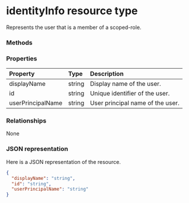 # identityInfo resource type

Represents the user that is a member of a scoped-role.

### Methods

### Properties
| Property	   | Type	|Description|
|:---------------|:--------|:----------|
|displayName|string|Display name of the user.|
|id|string|Unique identifier of the user.|
|userPrincipalName|string|User principal name of the user.|

### Relationships
None

### JSON representation

Here is a JSON representation of the resource.

<!-- {
  "blockType": "resource",
  "optionalProperties": [

  ],
  "@odata.type": "microsoft.graph.identityInfo"
}-->

```json
{
  "displayName": "string",
  "id": "string",
  "userPrincipalName": "string"
}

```

<!-- uuid: 8fcb5dbc-d5aa-4681-8e31-b001d5168d79
2015-10-25 14:57:30 UTC -->
<!-- {
  "type": "#page.annotation",
  "description": "identityInfo resource",
  "keywords": "",
  "section": "documentation",
  "tocPath": ""
}-->